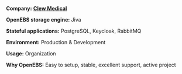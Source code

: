 **Company:** **[Clew Medical](https://clewmed.com/)**

**OpenEBS storage engine:** Jiva

**Stateful applications:** PostgreSQL, Keycloak, RabbitMQ

**Environment:** Production & Development

**Usage:** Organization

**Why OpenEBS:** Easy to setup, stable, excellent support, active project
